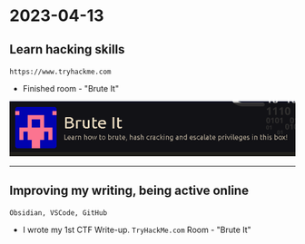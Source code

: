 # 2023-04-13

## Learn hacking skills

`https://www.tryhackme.com`

- Finished room - "Brute It"

![THM - Brute It Room Header](_attachment/0028a45e0906be290fc45a4560d48b75_MD5.png)

---

## Improving my writing, being active online

`Obsidian, VSCode, GitHub`

- I wrote my 1st CTF Write-up. `TryHackMe.com` Room - "Brute It"
